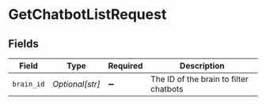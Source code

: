 # GetChatbotListRequest


## Fields

| Field                                  | Type                                   | Required                               | Description                            |
| -------------------------------------- | -------------------------------------- | -------------------------------------- | -------------------------------------- |
| `brain_id`                             | *Optional[str]*                        | :heavy_minus_sign:                     | The ID of the brain to filter chatbots |